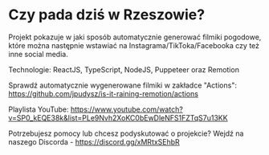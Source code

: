# Czy pada dziś w Rzeszowie?

Projekt pokazuje w jaki sposób automatycznie generować filmiki pogodowe, które można następnie wstawiać na Instagrama/TikToka/Facebooka czy też inne social media.

Technologie: ReactJS, TypeScript, NodeJS, Puppeteer oraz Remotion

Sprawdź automatycznie wygenerowane filmiki w zakładce "Actions": https://github.com/jpudysz/is-it-raining-remotion/actions

Playlista YouTube:
https://www.youtube.com/watch?v=SP0_kEQE38k&list=PLe9Nvh2XoKC0bEwDleNFS1FZTqS7u13KK

Potrzebujesz pomocy lub chcesz podyskutować o projekcie?
Wejdź na naszego Discorda - https://discord.gg/xMRtxSEhbR
